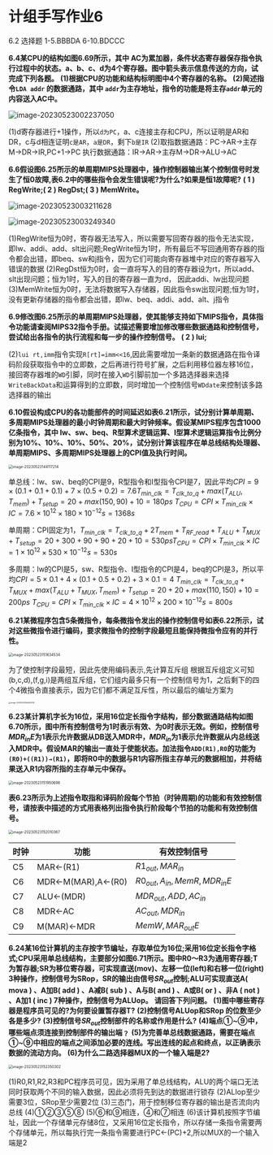 # 计组手写作业6

6.2 选择题
1-5.BBBDA 6-10.BDCCC

**6.4某CPU的结构如图6.69所示，其中 AC为累加器，条件状态寄存器保存指令执行过程中的状态。a、b、c、d为4个寄存器。图中箭头表示信息传送的方向，试完成下列各题。**
**(1)根据CPU的功能和结构标明图中4个寄存器的名称。**
**(2)简述指令`LDA addr` 的数据通路，其中 `addr`为主存地址，指令的功能是将主存`addr`单元的内容送入AC中。**

![image-20230523002237050](C:\Users\26401\AppData\Roaming\Typora\typora-user-images\image-20230523002237050.png)

(1)d寄存器进行+1操作，所以`d为PC`，a、c连接主存和CPU，所以证明是AR和DR，c与d相连证明`c是AR`，`a是DR`，剩下`b是IR`
(2)取指数据通路：PC->AR->主存M->DR->IR,PC+1->PC
     执行数据通路：IR->AR->主存M->DR->ALU->AC

**6.6假设图6.25所示的单周期MIPS处理器中，操作控制器输出某个控制信号时发生了恒0故障,表6.2中的哪些指令会发生错误呢?为什么?如果是恒1故障呢?**
**( 1 ) RegWrite;( 2 ) RegDst;( 3 ) MemWrite。**

![image-20230523003211628](C:\Users\26401\AppData\Roaming\Typora\typora-user-images\image-20230523003211628.png)

![image-20230523003249340](C:\Users\26401\AppData\Roaming\Typora\typora-user-images\image-20230523003249340.png)

(1)RegWrite恒为0时，寄存器无法写入，所以需要写回寄存器的指令无法实现，即lw、addi、add、slt出问题;RegWrite恒为1时，所有最后不写回通用寄存器的指令都会出错，即beq、sw和j指令，因为它们可能向寄存器堆中对应的寄存器写入错误的数据
(2)RegDst恒为0时，会一直将写入的目的寄存器设为rt，所以add、slt出现问题；恒为1时，写入的目的寄存器一直为rd，   因此addi、lw出现问题
(3)MemWrite恒为0时，无法将数据写入存储器，因此指令sw出现问题;恒为1时，没有更新存储器的指令都会出错，即lw、beq、addi、add、alt、j指令

**6.9修改图6.25所示的单周期MIPS处理器，使其能够支持如下MIPS指令，具体指令功能请查阅MIPS32指令手册。试描述需要增加修改哪些数据通路和控制信号，尝试给出各指令的执行流程和每一步的操作控制信号。**
**( 2 ) lui;**

(2)`lui rt,imm`指令实现`R[rt]=imm<<16`,因此需要增加一条新的数据通路在指令译码阶段获取指令中的立即数，之后再进行符号扩展，之后利用移位器左移16位，接回寄存器堆的`WD`引脚，同时在接入`WD`引脚前加一个多路选择器来选择`WriteBackData`和运算得到的立即数，同时增加一个控制信号`WDdate`来控制该多路选择器的输出

**6.10假设构成CPU的各功能部件的时间延迟如表6.21所示，试分别计算单周期、多周期MIPS处理器的最小时钟周期和最大时钟频率。假设某MIPS程序包含1000亿条指令，其中 lw、sw、beq、R型算术逻辑运算、I型算术逻辑运算指令比例分别为10%、10%、10%、50%、20%，试分别计算该程序在单总线结构处理器、单周期MIPS、多周期MIPS处理器上的CPI值及执行时间。**

<img src="C:\Users\26401\AppData\Roaming\Typora\typora-user-images\image-20230523144117214.png" alt="image-20230523144117214" style="zoom: 50%;" />

单总线：lw、sw、beq的CPI是9，R型指令和I型指令CPI是7，因此平均$CPI=9\times(0.1+0.1+0.1)+7\times(0.5+0.2)=7.6$$T_{min\_clk}=T_{clk\_to\_q}+max(T_{ALU},T_{mem})+T_{setup}=20+max(150,90)+10=180ps$
$T_{CPU}=CPI\times T_{min\_clk}\times IC=7.6\times10^{12}\times180\times10^{-12}s=1368s$

单周期：CPI固定为1，$T_{min\_clk}=T_{clk\_to\_q}+2T_{mem}+T_{RF\_read}+T_{ALU}+T_{MUX}+T_{setup}
=20+300+90+90+20+10=530ps$$T_{CPU}=CPI\times T_{min\_clk}\times IC=1\times10^{12}\times530\times10^{-12}s=530s$

多周期：lw的CPI是5，sw、R型指令、I型指令的CPI是4，beq的CPI是3，所以平均$CPI=5\times0.1+4\times(0.1+0.5+0.2)+3\times0.1=4$
$T_{min\_clk}=T_{clk\_to\_q}+T_{MUX}+max(T_{ALU}+T_{MUX},T_{mem})+T_{setup}=20+20+max(110,150)+10=200ps$
$T_{CPU}=CPI\times T_{min\_clk}\times IC=4\times10^{12}\times200\times10^{-12}s=800s$

**6.21某微程序包含5条微指令，每条微指令发出的操作控制信号如表6.22所示，试对这些微指令进行编码，要求微指令的控制字段最短且能保持微指令应有的并行性。**

<img src="C:\Users\26401\AppData\Roaming\Typora\typora-user-images\image-20230523151634534.png" alt="image-20230523151634534" style="zoom:50%;" />

为了使控制字段最短，因此先使用编码表示,先计算互斥组
根据互斥组定义可知(b,c,d),(f,g,i)是两组互斥组，它们组内最多只有一个控制信号为1，之后剩下的四个4微指令直接表示，因为它们都不满足互斥性，所以最后的编址方案为

<img src="C:\Users\26401\AppData\Roaming\Typora\typora-user-images\image-20230523164620919.png" alt="image-20230523164620919" style="zoom: 25%;" />

**6.23某计算机字长为16位，采用16位定长指令字结构，部分数据通路结构如图6.70所示，图中所有控制信号为1时表示有效、为0时表示无效。例如，控制信号$MDR_{in}E$为1表示允许数据从DB送入MDR中，$MDR_{in}$为1表示允许数据从内总线送入MDR中。假设MAR的输出一直处于使能状态。加法指令`ADD(R1),R0`的功能为`(R0)+((R1))→(R1)`，即将R0中的数据与R1内容所指主存单元的数据相加，并将结果送入R1内容所指的主存单元中保存。**

<img src="C:\Users\26401\AppData\Roaming\Typora\typora-user-images\image-20230523151950698.png" alt="image-20230523151950698" style="zoom:50%;" />

**表6.23所示为上述指令取指和译码阶段每个节拍（时钟周期)的功能和有效控制信号，请按表中描述的方式用表格列出指令执行阶段每个节拍的功能和有效控制信号。**

<img src="C:\Users\26401\AppData\Roaming\Typora\typora-user-images\image-20230523152010367.png" alt="image-20230523152010367" style="zoom:50%;" />

| 时钟 | 功能              | 有效控制信号                     |
| ---- | ----------------- | -------------------------------- |
| C5   | MAR←(R1)          | $R1_{out},MAR_{in}$              |
| C6   | MDR←M(MAR),A←(R0) | $R0_{out},A_{in},MemR,MDR_{in}E$ |
| C7   | ALU←(MDR)         | $MDR_{out},ADD,AC_{in}$          |
| C8   | MDR←AC            | $AC_{out},MDR_{in}$              |
| C9   | M(MAR)←MDR        | $MemW,MAR_{out}E$                |

**6.24某16位计算机的主存按字节编址，存取单位为16位;采用16位定长指令字格式;CPU采用单总线结构，主要部分如图6.71所示。图中R0～R3为通用寄存器;T为暂存器;SR为移位寄存器，可实现直送(mov)、左移一位(left)和右移一位(right) 3种操作，控制信号为SRop，SR的输出由信号$SR_{out}$控制;ALU可实现直送A( mova ) 、A加B( add ) 、A减B( sub ) 、A与B( and ) 、A或B( or ) 、非A ( not ) 、A加1 ( inc ) 7种操作，控制信号为ALUop。**
**请回答下列问题。**
**(1)图中哪些寄存器是程序员可见的?为何要设置暂存器T?**
**(2)控制信号ALUop和SRop 的位数至少各是多少?**
**(3)控制信号$SR_{out}$控制部件的名称或作用是什么?**
**(4)端点①~⑨中，哪些端点须连接到控制部件的输出端﹖**
**(5)为完善单总线数据通路，需要在端点①~⑨中相应的端点之间添加必要的连线。写出连线的起点和终点，以正确表示数据的流动方向。**
**(6)为什么二路选择器MUX的一个输入端是2?**

<img src="C:\Users\26401\AppData\Roaming\Typora\typora-user-images\image-20230523152350302.png" alt="image-20230523152350302" style="zoom:50%;" />

(1)R0,R1,R2,R3和PC程序员可见，因为采用了单总线结构，ALU的两个端口无法同时获取两个不同的输入数据，因此必须将先到达的数据进行锁存
(2)ALIop至少需要3位，SRop至少需要2位
(3)三态门，用于控制移位寄存器的输出是否流向内总线
(4)①②③⑤⑧
(5)⑥和⑨相连，④和⑦相连
(6)该计算机按照字节编址，因此一个存储单元存储8位，又采用16位定长指令，所以存储一条指令需要两个存储单元，所以每执行完一条指令需要进行PC←(PC)+2,所以MUX的一个输入端是2


